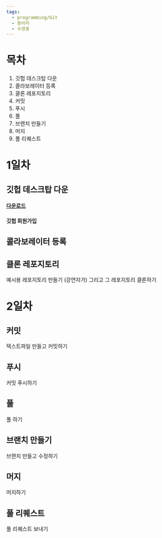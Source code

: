 ```yaml
---
tags:
  - programming/Git
  - 동아리
  - 수정중
---
```

# 목차
1. 깃헙 데스크탑 다운
2. 콜라보레이터 등록
3. 클론 레포지토리
4. 커밋
5. 푸시
6. 풀
7. 브랜치 만들기
8. 머지
9. 풀 리퀘스트
# 1일차
## 깃헙 데스크탑 다운
#### [다운로드](https://github.com/apps/desktop)
#### 깃헙 회원가입
## 콜라보레이터 등록
## 클론 레포지토리
예시용 레포지토리 만들기 (강연자가)
그리고 그 레포지토리 클론하기
# 2일차
## 커밋
텍스트파일 만들고 커밋하기
## 푸시
커밋 푸시하기
## 풀
풀 하기
## 브랜치 만들기
브랜치 만들고 수정하기
## 머지
머지하기
## 풀 리퀘스트
풀 리퀘스트 보내기